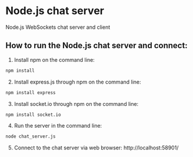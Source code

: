 # Node.js chat server
Node.js WebSockets chat server and client

## How to run the Node.js chat server and connect:

1. Install npm on the command line:

```bash
npm install
```

2. Install express.js through npm on the command line:

```bash
npm install express
```

3. Install socket.io through npm on the command line:

```bash
npm install socket.io
```

4. Run the server in the command line:

```bash
node chat_server.js
```

5. Connect to the chat server via web browser:
http://localhost:58901/
